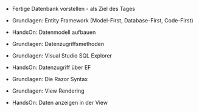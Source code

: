 - Fertige Datenbank vorstellen - als Ziel des Tages
- Grundlagen: Entity Framework (Model-First, Database-First, Code-First)
- HandsOn: Datenmodell aufbauen

- Grundlagen: Datenzugriffsmethoden
- Grundlagen: Visual Studio SQL Explorer
- HandsOn: Datenzugriff über EF

- Grundlagen: Die Razor Syntax
- Grundlagen: View Rendering
- HandsOn: Daten anzeigen in der View